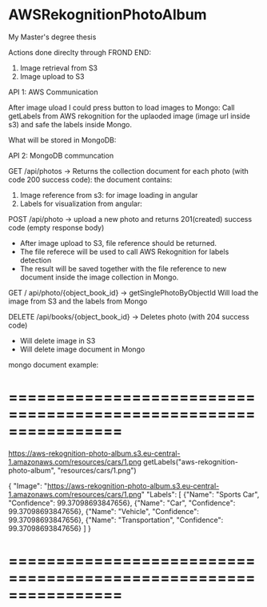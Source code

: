 # AWSRekognitionPhotoAlbum

My Master's degree thesis

Actions done direclty through FROND END:

1. Image retrieval from S3
2. Image upload to S3

API 1: AWS Communication

After image uload I could press button to load images to Mongo:
Call getLabels from AWS rekognition for the uplaoded image (image url inside s3) and safe the labels inside Mongo.

What will be stored in MongoDB:

API 2: MongoDB communcation

GET /api/photos -> Returns the collection document for each photo (with code 200 success code):
the document contains:

1. Image reference from s3: for image loading in angular
2. Labels for visualization from angular:

POST /api/photo -> upload a new photo and returns 201(created) success code (empty response body)

- After image upload to S3, file reference should be returned.
- The file referece will be used to call AWS Rekognition for labels detection
- The result will be saved together with the file reference to new document inside the image collection in Mongo.

GET / api/photo/{object_book_id} -> getSinglePhotoByObjectId
Will load the image from S3 and the labels from Mongo

DELETE /api/books/{object_book_id} -> Deletes photo (with 204 success code)

- Will delete image in S3
- Will delete image document in Mongo

mongo document example:

# ================================================================

https://aws-rekognition-photo-album.s3.eu-central-1.amazonaws.com/resources/cars/1.png
getLabels("aws-rekognition-photo-album", "resources/cars/1.png")

{
"Image": "https://aws-rekognition-photo-album.s3.eu-central-1.amazonaws.com/resources/cars/1.png"
"Labels": [
{"Name": "Sports Car", "Confidence": 99.37098693847656},
{"Name": "Car", "Confidence": 99.37098693847656},
{"Name": "Vehicle", "Confidence": 99.37098693847656},
{"Name": "Transportation", "Confidence": 99.37098693847656}
]
}

# ================================================================
